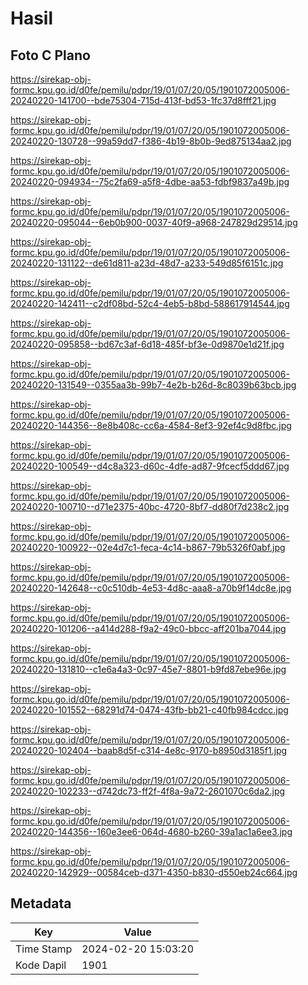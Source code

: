 # Hasil

## Foto C Plano

https://sirekap-obj-formc.kpu.go.id/d0fe/pemilu/pdpr/19/01/07/20/05/1901072005006-20240220-141700--bde75304-715d-413f-bd53-1fc37d8fff21.jpg

https://sirekap-obj-formc.kpu.go.id/d0fe/pemilu/pdpr/19/01/07/20/05/1901072005006-20240220-130728--99a59dd7-f386-4b19-8b0b-9ed875134aa2.jpg

https://sirekap-obj-formc.kpu.go.id/d0fe/pemilu/pdpr/19/01/07/20/05/1901072005006-20240220-094934--75c2fa69-a5f8-4dbe-aa53-fdbf9837a49b.jpg

https://sirekap-obj-formc.kpu.go.id/d0fe/pemilu/pdpr/19/01/07/20/05/1901072005006-20240220-095044--6eb0b900-0037-40f9-a968-247829d29514.jpg

https://sirekap-obj-formc.kpu.go.id/d0fe/pemilu/pdpr/19/01/07/20/05/1901072005006-20240220-131122--de61d811-a23d-48d7-a233-549d85f6151c.jpg

https://sirekap-obj-formc.kpu.go.id/d0fe/pemilu/pdpr/19/01/07/20/05/1901072005006-20240220-142411--c2df08bd-52c4-4eb5-b8bd-588617914544.jpg

https://sirekap-obj-formc.kpu.go.id/d0fe/pemilu/pdpr/19/01/07/20/05/1901072005006-20240220-095858--bd67c3af-6d18-485f-bf3e-0d9870e1d21f.jpg

https://sirekap-obj-formc.kpu.go.id/d0fe/pemilu/pdpr/19/01/07/20/05/1901072005006-20240220-131549--0355aa3b-99b7-4e2b-b26d-8c8039b63bcb.jpg

https://sirekap-obj-formc.kpu.go.id/d0fe/pemilu/pdpr/19/01/07/20/05/1901072005006-20240220-144356--8e8b408c-cc6a-4584-8ef3-92ef4c9d8fbc.jpg

https://sirekap-obj-formc.kpu.go.id/d0fe/pemilu/pdpr/19/01/07/20/05/1901072005006-20240220-100549--d4c8a323-d60c-4dfe-ad87-9fcecf5ddd67.jpg

https://sirekap-obj-formc.kpu.go.id/d0fe/pemilu/pdpr/19/01/07/20/05/1901072005006-20240220-100710--d71e2375-40bc-4720-8bf7-dd80f7d238c2.jpg

https://sirekap-obj-formc.kpu.go.id/d0fe/pemilu/pdpr/19/01/07/20/05/1901072005006-20240220-100922--02e4d7c1-feca-4c14-b867-79b5326f0abf.jpg

https://sirekap-obj-formc.kpu.go.id/d0fe/pemilu/pdpr/19/01/07/20/05/1901072005006-20240220-142648--c0c510db-4e53-4d8c-aaa8-a70b9f14dc8e.jpg

https://sirekap-obj-formc.kpu.go.id/d0fe/pemilu/pdpr/19/01/07/20/05/1901072005006-20240220-101206--a414d288-f9a2-49c0-bbcc-aff201ba7044.jpg

https://sirekap-obj-formc.kpu.go.id/d0fe/pemilu/pdpr/19/01/07/20/05/1901072005006-20240220-131810--c1e6a4a3-0c97-45e7-8801-b9fd87ebe96e.jpg

https://sirekap-obj-formc.kpu.go.id/d0fe/pemilu/pdpr/19/01/07/20/05/1901072005006-20240220-101552--68291d74-0474-43fb-bb21-c40fb984cdcc.jpg

https://sirekap-obj-formc.kpu.go.id/d0fe/pemilu/pdpr/19/01/07/20/05/1901072005006-20240220-102404--baab8d5f-c314-4e8c-9170-b8950d3185f1.jpg

https://sirekap-obj-formc.kpu.go.id/d0fe/pemilu/pdpr/19/01/07/20/05/1901072005006-20240220-102233--d742dc73-ff2f-4f8a-9a72-2601070c6da2.jpg

https://sirekap-obj-formc.kpu.go.id/d0fe/pemilu/pdpr/19/01/07/20/05/1901072005006-20240220-144356--160e3ee6-064d-4680-b260-39a1ac1a6ee3.jpg

https://sirekap-obj-formc.kpu.go.id/d0fe/pemilu/pdpr/19/01/07/20/05/1901072005006-20240220-142929--00584ceb-d371-4350-b830-d550eb24c664.jpg


## Metadata

| Key        | Value               |
| ---------- | ------------------- |
| Time Stamp | 2024-02-20 15:03:20 |
| Kode Dapil | 1901                |



